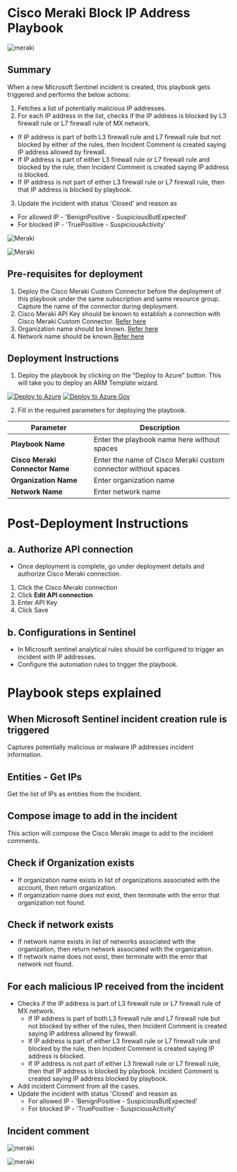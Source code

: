 # Cisco Meraki Block IP Address Playbook

![meraki](../../Connector/MerakiConnector/logo.jpg)

## Summary
 When a new Microsoft Sentinel incident is created, this playbook gets triggered and performs the below actions:
 1. Fetches a list of potentially malicious IP addresses.
 2. For each IP address in the list, checks if the IP address is blocked by L3 firewall rule or L7 firewall rule of MX network.
  - If IP address is part of both L3 firewall rule and L7 firewall rule but not blocked by either of the rules, then Incident Comment is created saying IP address allowed by firewall.
  - If IP address is part of either L3 firewall rule or L7 firewall rule and blocked by the rule, then Incident Comment is created saying IP address is blocked.
  - If IP address is not part of either L3 firewall rule or L7 firewall rule, then that IP address is blocked by playbook.
3. Update the incident with status 'Closed' and reason as
  - For allowed IP - 'BenignPositive - SuspiciousButExpected'
  - For blocked IP - 'TruePositive - SuspiciousActivity'

![Meraki](./Images/PlaybookDesignerLight.jpg)

![Meraki](./Images/PlaybookDesignerDark.jpg)


 ## Pre-requisites for deployment
1. Deploy the Cisco Meraki Custom Connector before the deployment of this playbook under the same subscription and same resource group. Capture the name of the connector during deployment.
2. Cisco Meraki API Key should be known to establish a connection with Cisco Meraki Custom Connector. [Refer here](https://developer.cisco.com/meraki/api-v1/#!getting-started/authorization)
3. Organization name should be known. [Refer here](https://developer.cisco.com/meraki/api-v1/#!getting-started/find-your-organization-id) 
4. Network name should be known.[Refer here](https://developer.cisco.com/meraki/api-v1/#!getting-started/find-your-network-id)

 ## Deployment Instructions
 1. Deploy the playbook by clicking on the "Deploy to Azure" button. This will take you to deploy an ARM Template wizard.

[![Deploy to Azure](https://aka.ms/deploytoazurebutton)](https://portal.azure.com/#create/Microsoft.Template/uri/https%3A%2F%2Fraw.githubusercontent.com%2FAzure%2FAzure-Sentinel%2Fmaster%2FSolutions%2FCiscoMeraki%2FPlaybooks%2FBlock-IP-Address%2Fazuredeploy.json)
[![Deploy to Azure Gov](https://aka.ms/deploytoazuregovbutton)](https://portal.azure.us/#create/Microsoft.Template/uri/https%3A%2F%2Fraw.githubusercontent.com%2FAzure%2FAzure-Sentinel%2Fmaster%2FSolutions%2FCiscoMeraki%2FPlaybooks%2FBlock-IP-Address%2Fazuredeploy.json)


 2. Fill in the required parameters for deploying the playbook.

 | Parameter  | Description |
| ------------- | ------------- |
| **Playbook Name** | Enter the playbook name here without spaces |
| **Cisco Meraki Connector Name**|Enter the name of Cisco Meraki custom connector without spaces |
| **Organization Name** | Enter organization name |
| **Network Name**| Enter network name | 


# Post-Deployment Instructions 
## a. Authorize API connection
* Once deployment is complete, go under deployment details and authorize Cisco Meraki connection. 
1.  Click the Cisco Meraki connection
2.  Click **Edit API connection**
3.  Enter API Key
4.  Click Save

## b. Configurations in Sentinel
- In Microsoft sentinel analytical rules should be configured to trigger an incident with IP addresses. 
- Configure the automation rules to trigger the playbook.

# Playbook steps explained
## When Microsoft Sentinel incident creation rule is triggered
  Captures potentially malicious or malware IP addresses incident information.

## Entities - Get IPs
  Get the list of IPs as entities from the Incident.

## Compose image to add in the incident
This action will compose the Cisco Meraki image to add to the incident comments.

## Check if Organization exists
 *  If organization name exists in list of organizations associated with the account, then return organization. 
 *  If organization name does not exist, then terminate with the error that organization not found.

 ## Check if network exists
  *  If network name exists in list of networks associated with the organization, then return network associated with the organization. 
 *  If network name does not exist, then terminate with the error that network not found.

## For each malicious IP received from the incident
 - Checks if the IP address is part of L3 firewall rule or L7 firewall rule of MX network.
   - If IP address is part of both L3 firewall rule and L7 firewall rule but not blocked by either of the rules, then Incident Comment is created saying IP address allowed by firewall.
   - If IP address is part of either L3 firewall rule or L7 firewall rule and blocked by the rule, then Incident Comment is created saying IP address is blocked.
   - If IP address is not part of either L3 firewall rule or L7 firewall rule, then that IP address is blocked by playbook. Incident Comment is created saying IP address blocked by playbook.
 - Add incident Comment from all the cases.
 - Update the incident with status 'Closed' and reason as
   - For allowed IP - 'BenignPositive - SuspiciousButExpected'
   - For blocked IP - 'TruePositive - SuspiciousActivity'

## Incident comment 
![meraki](./Images/IncidentCommentLight.jpg)

![meraki](./Images/IncidentCommentDark.jpg)